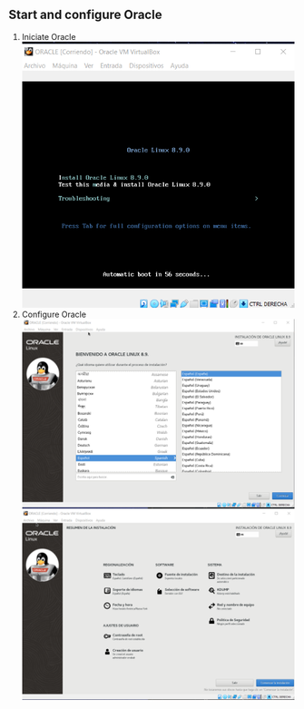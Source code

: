 ## Start and configure Oracle
1. Iniciate Oracle
   ![1](img/Cap3.png)
2. Configure Oracle
   ![1](img/Cap4.png)
   ![1](img/Cap5.png)
